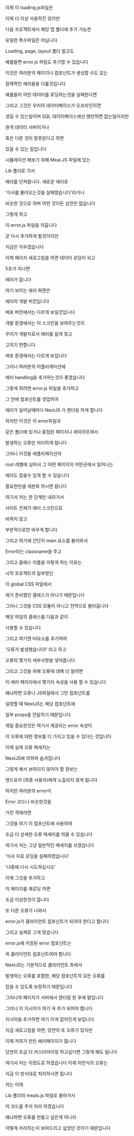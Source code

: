 이제 이 loading.js파일은

이제 더 이상 사용하진 않지만

다음 프로젝트에서 해당 앱 폴더에 추가 가능한

유일한 특수파일은 아닙니다

Loading, page, layout 폴더 말고도

예를들면 error.js 파일도 추가할 수 있습니다

이것은 여러분의 페이지나 컴포넌트가 생성할 수도 있는

잠재적인 에러들을 다룰것입니다

예를들어 어떤 데이터를 로딩하는것을 실패한다면

그리고 그것은 우리의 데이터베이스가 오프라인이면

생길 수 있는일이며 SQL 데이터베이스에선 웬만하면 없는일이지만

원격 데이터 서버이거나

혹은 다른 것이 잘못된다고 하면

있을 수 있는 일입니다

시뮬레이션 해보기 위해 Meal.JS 파일에 있는

Lib 폴더로 가서

에러를 던져줍니다. 새로운 에러로

‘식사를 불러오는것을 실패했습니다’라거나

비슷한 것으로 하며 어떤 것이든 상관은 없습니다

그렇게 하고

이 error.js 파일을 지웁니다

곧 다시 추가하게 될것이지만

지금은 지우겠습니다

이제 페이지 새로고침을 하면 데이터 로딩이 되고

5초가 지나면

에러가 뜹니다

여기 보이는 에러 화면은

에러의 개발 버전입니다

배포 버전에서는 다르게 보일것입니다

개발 환경에서는 이 스크린을 보여주는것이

우리가 개발자로서 에러를 쉽게 찾고

고치기 편합니다

배포 환경에서는 다르게 보입니다

그러니 여러분의 어플리케이션에

에러 handling을 추가하는것이 좋겠습니다

그렇게 하려면 error.js 파일을 추가하고

그 안에 컴포넌트를 셋업하여

에러가 일어날때마다 NextJS 가 렌더링 하게 합니다

하지만 이것은 이 error파일과

같은 폴더에 있거나 중첩된 페이지나 레이아웃에서

발생하는 오류만 처리하게 됩니다

그러니 이것을 애플리케이션의

root 레벨에 심어서 그 어떤 페이지의 어떤곳에서 일어나는

에러도 잡을수 있게 할 수 있습니다

필요한만큼 세분화 하시면 됩니다

여기서 저는 한 단계만 내려가서

사이트 전체가 에러 스크린으로

바뀌지 않고

부분적으로만 바꾸게 합니다

그리고 여기에 간단히 main 요소를 불러와서

Error라는 classname을 주고

그리고 클래스 이름을 이렇게 하는 이유는

시작 프로젝트의 일부였던

이 global CSS 파일에서

제가 준비했던 클래스가 아니기 때문입니다

그러니 그것을 CSS 모듈이 아니고 전역으로 불러옵니다

해당 파일의 클래스를 다음과 같이

사용할 수 있습니다

그리고 여기엔 h1요소를 추가하여

‘오류가 발생했습니다!’ 라고 하고

오류의 몇가지 세부사항을 넣어줍니다

그리고 그것을 위해 오류에 대해 더 알려면

이 에러 페이지에서 몇가지 속성을 사용 할 수 있습니다

왜냐하면 오류나 JS파일에서 그런 컴포넌트를

설정할 때 NextJS는 해당 컴포넌트에

일부 props을 전달하기 때문입니다

제일 중요한것은 여기서 제공되는 error 속성이

이 오류에 대한 정보를 더 가지고 있을 수 있다는 것입니다

이제 실제 오류 메세지는

NextJS에 의하여 숨겨집니다

그렇게 해서 보여지지 않아야 할 정보는

엔드유저 (최종 사용자)에게 노출되지 않게 됩니다

하지만 여러분의 error이

Error 코드나 비슷한것을

가진 객체라면

그것을 여기 이 컴포넌트에 사용하여

조금 더 상세한 오류 메세지를 띄울 수 있습니다

여기서 저는 그냥 일반적인 메세지를 쓰겠습니다

‘식사 자료 로딩을 실패하였습니다’

‘나중에 다시 시도하십시오’

이제 그것을 추가하고

이 페이지를 재로딩 하면

조금 이상한것이 뜹니다

또 다른 오류가 나와서

error.js가 클라이언트 컴포넌트가 되어야 한다고 합니다

그리고 실제로 그게 맞습니다

error.js에 저장된 error 컴포넌트는

꼭 클라이언트 컴포넌트여야 합니다

NextJS는 기본적으로 클라이언트 측에서

발생하는 오류를 포함한, 해당 컴포넌트의 모든 오류를

잡을 수 있도록 보장하기 때문입니다

그러니까 페이지가 서버에서 렌더링 된 후에 말입니다

그러니 이 지시어가 여기 꼭 추가 되어야 합니다

지시어을 추가하면 여기 이게 없어진게 보입니다

지금 새로고침을 하면, 당연히 또 오류가 있지만

이제 저희가 만든 에러페이지가 뜹니다

당연히 조금 더 커스터마이징 하고싶다면 그렇게 해도 됩니다

여기서 저는 이정도로 하겠습니다 이제 이런식의 오류는

지금 이 방식대로 처리하시면 됩니다

저는 이제

Lib 폴더의 meals.js 파일로 돌아가서

이 코드를 주석 처리 하겠습니다

왜냐하면 오류를 만들고 싶은게 아니라

어떻게 처리하는지 보여드리고 싶었던 것이기 때문입니다
